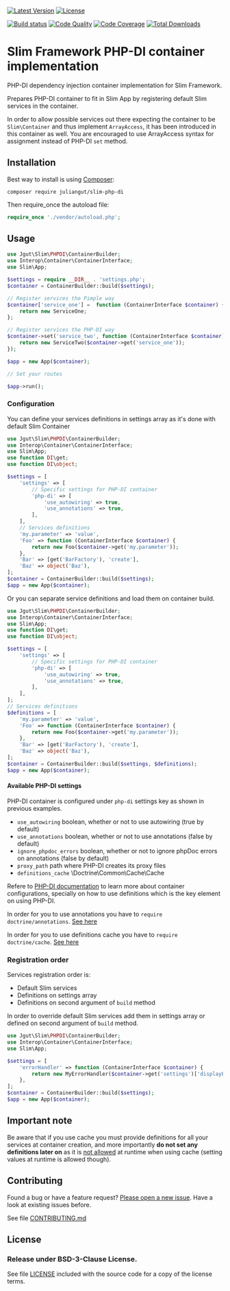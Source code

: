 [![Latest Version](https://img.shields.io/packagist/vpre/juliangut/slim-php-di.svg?style=flat-square)](https://packagist.org/packages/juliangut/slim-php-di)
[![License](https://img.shields.io/packagist/l/juliangut/slim-php-di.svg?style=flat-square)](https://github.com/juliangut/slim-php-di/blob/master/LICENSE)

[![Build status](https://img.shields.io/travis/juliangut/slim-php-di.svg?style=flat-square)](https://travis-ci.org/juliangut/slim-php-di)
[![Code Quality](https://img.shields.io/scrutinizer/g/juliangut/slim-php-di.svg?style=flat-square)](https://scrutinizer-ci.com/g/juliangut/slim-php-di)
[![Code Coverage](https://img.shields.io/scrutinizer/coverage/g/juliangut/slim-php-di.svg?style=flat-square)](https://scrutinizer-ci.com/g/juliangut/slim-php-di)
[![Total Downloads](https://img.shields.io/packagist/dt/juliangut/slim-php-di.svg?style=flat-square)](https://packagist.org/packages/juliangut/slim-php-di)

# Slim Framework PHP-DI container implementation

PHP-DI dependency injection container implementation for Slim Framework.

Prepares PHP-DI container to fit in Slim App by registering default Slim services in the container.

In order to allow possible services out there expecting the container to be `Slim\Container` and thus implement `ArrayAccess`, it has been introduced in this container as well. You are encouraged to use ArrayAccess syntax for assignment instead of PHP-DI `set` method.

## Installation

Best way to install is using [Composer](https://getcomposer.org/):

```
composer require juliangut/slim-php-di
```

Then require_once the autoload file:

```php
require_once './vendor/autoload.php';
```

## Usage

```php
use Jgut\Slim\PHPDI\ContainerBuilder;
use Interop\Container\ContainerInterface;
use Slim\App;

$settings = require __DIR__ . 'settings.php';
$container = ContainerBuilder::build($settings);

// Register services the Pimple way
$container['service_one'] =  function (ContainerInterface $container) {
    return new ServiceOne;
};

// Register services the PHP-DI way
$container->set('service_two', function (ContainerInterface $container) {
    return new ServiceTwo($container->get('service_one'));
});

$app = new App($container);

// Set your routes

$app->run();
```

### Configuration

You can define your services definitions in settings array as it's done with default Slim Container

```php
use Jgut\Slim\PHPDI\ContainerBuilder;
use Interop\Container\ContainerInterface;
use Slim\App;
use function DI\get;
use function DI\object;

$settings = [
    'settings' => [
        // Specific settings for PHP-DI container
        'php-di' => [
            'use_autowiring' => true,
            'use_annotations' => true,
        ],
    ],
    // Services definitions
    'my.parameter' => 'value',
    'Foo' => function (ContainerInterface $container) {
        return new Foo($container->get('my.parameter'));
    },
    'Bar' => [get('BarFactory'), 'create'],
    'Baz' => object('Baz'),
];
$container = ContainerBuilder::build($settings);
$app = new App($container);
```

Or you can separate service definitions and load them on container build.

```php
use Jgut\Slim\PHPDI\ContainerBuilder;
use Interop\Container\ContainerInterface;
use Slim\App;
use function DI\get;
use function DI\object;

$settings = [
    'settings' => [
        // Specific settings for PHP-DI container
        'php-di' => [
            'use_autowiring' => true,
            'use_annotations' => true,
        ],
    ],
];
// Services definitions
$definitions = [
    'my.parameter' => 'value',
    'Foo' => function (ContainerInterface $container) {
        return new Foo($container->get('my.parameter'));
    },
    'Bar' => [get('BarFactory'), 'create'],
    'Baz' => object('Baz'),
];
$container = ContainerBuilder::build($settings, $definitions);
$app = new App($container);
```

#### Available PHP-DI settings

PHP-DI container is configured under `php-di` settings key as shown in previous examples.

* `use_autowiring` boolean, whether or not to use autowiring (true by default)
* `use_annotations` boolean, whether or not to use annotations (false by default)
* `ignore_phpdoc_errors` boolean, whether or not to ignore phpDoc errors on annotations (false by default)
* `proxy_path` path where PHP-DI creates its proxy files
* `definitions_cache` \Doctrine\Common\Cache\Cache

Refere to [PHP-DI documentation](http://php-di.org/doc/) to learn more about container configurations,
specially on how to use definitions which is the key element on using PHP-DI.

In order for you to use annotations you have to `require doctrine/annotations`. [See here](http://php-di.org/doc/annotations.html)

In order for you to use definitions cache you have to `require doctrine/cache`. [See here](http://php-di.org/doc/performances.html)

### Registration order

Services registration order is:

* Default Slim services
* Definitions on settings array
* Definitions on second argument of `build` method

In order to override default Slim services add them in settings array or defined on second argument of `build` method.

```php
use Jgut\Slim\PHPDI\ContainerBuilder;
use Interop\Container\ContainerInterface;
use Slim\App;

$settings = [
    'errorHandler' => function (ContainerInterface $container) {
        return new MyErrorHandler($container->get('settings')['displayErrorDetails']);
    },
];
$container = ContainerBuilder::build($settings);
$app = new App($container);
```

## Important note

Be aware that if you use cache you must provide definitions for all your services at container creation, and more importantly **do not set any definitions later on** as it is [not allowed](http://php-di.org/doc/php-definitions.html#setting-in-the-container-directly) at runtime when using cache (setting values at runtime is allowed though).

## Contributing

Found a bug or have a feature request? [Please open a new issue](https://github.com/juliangut/slim-php-di/issues). Have a look at existing issues before.

See file [CONTRIBUTING.md](https://github.com/juliangut/slim-php-di/blob/master/CONTRIBUTING.md)

## License

### Release under BSD-3-Clause License.

See file [LICENSE](https://github.com/juliangut/slim-php-di/blob/master/LICENSE) included with the source code for a copy of the license terms.
